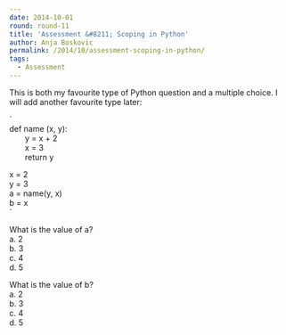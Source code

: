 ```yaml
---
date: 2014-10-01
round: round-11
title: 'Assessment &#8211; Scoping in Python'
author: Anja Boskovic
permalink: /2014/10/assessment-scoping-in-python/
tags:
  - Assessment
---
```

This is both my favourite type of Python question and a multiple choice. I will add another favourite type later:

`<br />
def name (x, y):<br />
&emsp;&emsp;y = x + 2<br />
&emsp;&emsp;x = 3<br />
&emsp;&emsp;return y</p>
<p>x = 2<br />
y = 3<br />
a = name(y, x)<br />
b = x<br />
`

What is the value of a?  
a. 2  
b. 3  
c. 4  
d. 5

What is the value of b?  
a. 2  
b. 3  
c. 4  
d. 5
